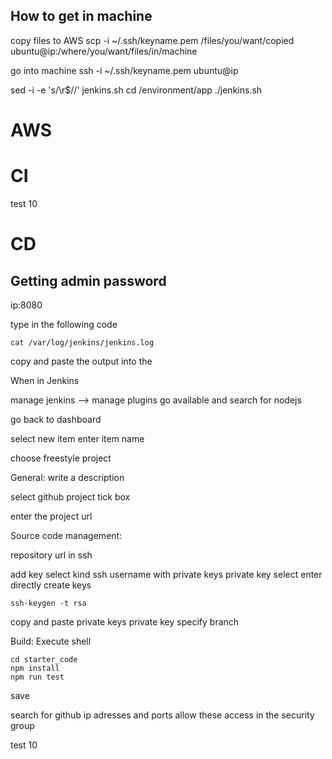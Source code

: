 ## How to get in machine

copy files to AWS
scp -i ~/.ssh/keyname.pem /files/you/want/copied ubuntu@ip:/where/you/want/files/in/machine

go into machine
ssh -i ~/.ssh/keyname.pem ubuntu@ip

sed -i -e 's/\r$//' jenkins.sh
cd /environment/app
./jenkins.sh


# AWS

# CI
test 10

# CD

## Getting admin password

ip:8080


type in the following code
```
cat /var/log/jenkins/jenkins.log
```
copy and paste the output into the

When in Jenkins

manage jenkins --> manage plugins
go available and search for nodejs

go back to dashboard

select new item
enter item name

choose freestyle project

General:
write a description

select github project tick box

enter the project url

Source code management:

repository url in ssh

add key
select kind ssh username with private keys
private key select enter directly
create keys
```
ssh-keygen -t rsa
```
copy and paste private keys
private key
specify branch

Build:
Execute shell
```
cd starter_code
npm install
npm run test
```
save

search for github ip adresses and ports
allow these access in the security group

test 10
